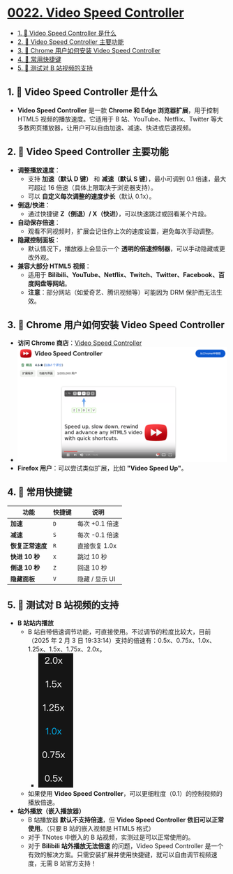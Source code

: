 # [0022. Video Speed Controller](https://github.com/Tdahuyou/pc/tree/main/0022.%20Video%20Speed%20Controller)

<!-- region:toc -->
- [1. 📒 Video Speed Controller 是什么](#1--video-speed-controller-是什么)
- [2. 📒 Video Speed Controller 主要功能](#2--video-speed-controller-主要功能)
- [3. 📒 Chrome 用户如何安装 Video Speed Controller](#3--chrome-用户如何安装-video-speed-controller)
- [4. 📒 常用快捷键](#4--常用快捷键)
- [5. 📒 测试对 B 站视频的支持](#5--测试对-b-站视频的支持)
<!-- endregion:toc -->

## 1. 📒 Video Speed Controller 是什么

- **Video Speed Controller** 是一款 **Chrome 和 Edge 浏览器扩展**，用于控制 HTML5 视频的播放速度。它适用于 B 站、YouTube、Netflix、Twitter 等大多数网页播放器，让用户可以自由加速、减速、快进或后退视频。

## 2. 📒 Video Speed Controller 主要功能

- **调整播放速度**：
  - 支持 **加速（默认 D 键）** 和 **减速（默认 S 键）**，最小可调到 0.1 倍速，最大可超过 16 倍速（具体上限取决于浏览器支持）。
  - 可以 **自定义每次调整的速度步长**（默认 0.1x）。
- **倒退/快进**：
  - 通过快捷键 **Z（倒退）/ X（快进）**，可以快速跳过或回看某个片段。
- **自动保存倍速**：
  - 观看不同视频时，扩展会记住你上次的速度设置，避免每次手动调整。
- **隐藏控制面板**：
  - 默认情况下，播放器上会显示一个 **透明的倍速控制器**，可以手动隐藏或更改外观。
- **兼容大部分 HTML5 视频**：
  - 适用于 **Bilibili、YouTube、Netflix、Twitch、Twitter、Facebook、百度网盘等网站**。
  - **注意**：部分网站（如爱奇艺、腾讯视频等）可能因为 DRM 保护而无法生效。

## 3. 📒 Chrome 用户如何安装 Video Speed Controller

- **访问 Chrome 商店**：[Video Speed Controller](https://chrome.google.com/webstore/detail/video-speed-controller/nffaoalbilbmmfgbnbgppjihopabppdk)
- ![](assets/2025-02-03-19-45-27.png)
- **Firefox 用户**：可以尝试类似扩展，比如 **"Video Speed Up"**。

## 4. 📒 常用快捷键

| 功能            | 快捷键  | 说明 |
|---------------|--------|-----|
| **加速**      | `D`    | 每次 +0.1 倍速 |
| **减速**      | `S`    | 每次 -0.1 倍速 |
| **恢复正常速度** | `R`    | 直接恢复 1.0x |
| **快进 10 秒** | `X`    | 跳过 10 秒 |
| **倒退 10 秒** | `Z`    | 回退 10 秒 |
| **隐藏面板**   | `V`    | 隐藏 / 显示 UI |

## 5. 📒 测试对 B 站视频的支持

- **B 站站内播放**
  - B 站自带倍速调节功能，可直接使用。不过调节的粒度比较大，目前（2025 年 2 月 3 日 19:33:14）支持的倍速有：0.5x、0.75x、1.0x、1.25x、1.5x、1.75x、2.0x。
    - ![](assets/2025-02-03-19-33-02.png)
  - 如果使用 **Video Speed Controller**，可以更细粒度（0.1）的控制视频的播放倍速。
- **站外播放（嵌入播放器）**
  - B 站播放器 **默认不支持倍速**，但 **Video Speed Controller 依旧可以正常使用**。（只要 B 站的嵌入视频是 HTML5 格式）
  - 对于 TNotes 中嵌入的 B 站视频，实测过是可以正常使用的。
  - 对于 **Bilibili 站外播放无法倍速** 的问题，Video Speed Controller 是一个有效的解决方案。只需安装扩展并使用快捷键，就可以自由调节视频速度，无需 B 站官方支持！
